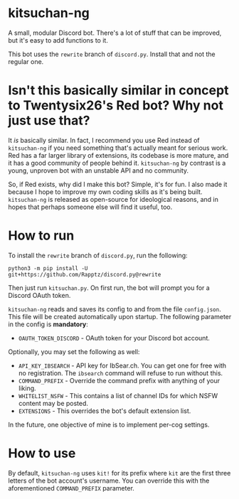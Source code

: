 # kitsuchan-ng

A small, modular Discord bot. There's a lot of stuff that can be improved, but it's easy to add
functions to it.

This bot uses the `rewrite` branch of `discord.py`. Install that and not the regular one.

# Isn't this basically similar in concept to Twentysix26's Red bot? Why not just use that?

It *is* basically similar. In fact, I recommend you use Red instead of `kitsuchan-ng` if you need
something that's actually meant for serious work. Red has a far larger library of extensions, its
codebase is more mature, and it has a good community of people behind it. `kitsuchan-ng` by
contrast is a young, unproven bot with an unstable API and no community.

So, if Red exists, why did I make this bot? Simple, it's for fun. I also made it because I hope to
improve my own coding skills as it's being built. `kitsuchan-ng` is released as open-source for
ideological reasons, and in hopes that perhaps someone else will find it useful, too.

# How to run
To install the `rewrite` branch of `discord.py`, run the following:

```python3 -m pip install -U git+https://github.com/Rapptz/discord.py@rewrite```

Then just run `kitsuchan.py`. On first run, the bot will prompt you for a
Discord OAuth token.

`kitsuchan-ng` reads and saves its config to and from the file `config.json`. This file will be
created automatically upon startup. The following parameter in the config is **mandatory**:

* `OAUTH_TOKEN_DISCORD` - OAuth token for your Discord bot account.

Optionally, you may set the following as well:

* `API_KEY_IBSEARCH` - API key for IbSear.ch. You can get one for free with no registration.
  The `ibsearch` command will refuse to run without this.
* `COMMAND_PREFIX` - Override the command prefix with anything of your liking.
* `WHITELIST_NSFW` - This contains a list of channel IDs for which NSFW content may be posted.
* `EXTENSIONS` - This overrides the bot's default extension list.

In the future, one objective of mine is to implement per-cog settings.

# How to use
By default, `kitsuchan-ng` uses `kit!` for its prefix where `kit` are the first three letters of
the bot account's username. You can override this with the aforementioned `COMMAND_PREFIX`
parameter.
